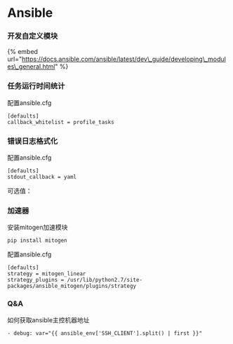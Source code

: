 # Ansible

### 开发自定义模块

{% embed url="https://docs.ansible.com/ansible/latest/dev\_guide/developing\_modules\_general.html" %}

### 任务运行时间统计

配置ansible.cfg

```text
[defaults]
callback_whitelist = profile_tasks
```

### 错误日志格式化

配置ansible.cfg

```text
[defaults]
stdout_callback = yaml
```

可选值：

### 加速器

安装mitogen加速模块

```text
pip install mitogen
```

配置ansible.cfg

```text
[defaults]
strategy = mitogen_linear
strategy_plugins = /usr/lib/python2.7/site-packages/ansible_mitogen/plugins/strategy
```

### Q&A

如何获取ansible主控机器地址

```text
- debug: var="{{ ansible_env['SSH_CLIENT'].split() | first }}"
```

